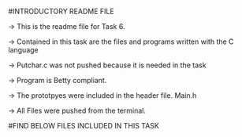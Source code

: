 #INTRODUCTORY README FILE

-> This is the readme file for Task 6.

-> Contained in this task are the files and programs written with the C language

-> Putchar.c was not pushed because it is needed in the task

-> Program is Betty compliant.

-> The prototpyes were included in the header file. Main.h

-> All Files were pushed from the terminal.

#FIND BELOW FILES INCLUDED IN THIS TASK
